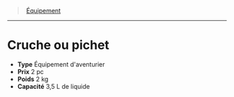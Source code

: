 ﻿---
!Equipment
Type: Équipement d'aventurier
Price: 2 pc
Weight: 2 kg
Capacity: 3,5 L de liquide
Id: equipment_hd.md#cruche-ou-pichet
ParentLink: equipment_hd.md#Équipement
Name: Cruche ou pichet
ParentName: Équipement
NameLevel: 1
---
> [Équipement](hd_equipment.md)

---

# Cruche ou pichet

- **Type** Équipement d'aventurier
- **Prix** 2 pc
- **Poids** 2 kg
- **Capacité** 3,5 L de liquide

